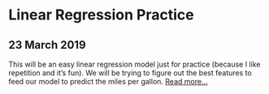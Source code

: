# Linear Regression Practice
## 23 March 2019
This will be an easy linear regression model just for practice (because I like repetition and it’s fun). We will be trying to figure out the best features to feed our model to predict the miles per gallon. [Read more...](./linear-regression-practice)
